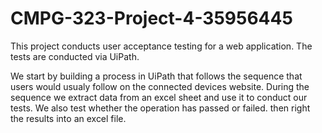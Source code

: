 # CMPG-323-Project-4-35956445

This project conducts user acceptance testing for a web application.
The tests are conducted via UiPath.

We start by building a process in UiPath that follows the sequence that users would usualy follow on the connected devices website. During the sequence we extract data from an excel sheet and use it to conduct our tests. We also test whether the operation has passed or failed. then right the results into an excel file.
